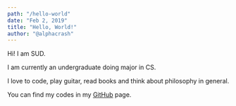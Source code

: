 ```yaml
---
path: "/hello-world"
date: "Feb 2, 2019"
title: "Hello, World!"
author: "@alphacrash"
---
```


Hi! I am SUD.

I am currently an undergraduate doing major in CS.

I love to code, play guitar, read books and think about philosophy in general.

You can find my codes in my [GitHub](https://github.com/alphacrash) page.
